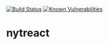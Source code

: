 [![Build Status](https://travis-ci.org/Alek-S/nytreact.svg?branch=master)](https://travis-ci.org/Alek-S/nytreact)
[![Known Vulnerabilities](https://snyk.io/test/github/alek-s/nytreact/badge.svg)](https://snyk.io/test/github/alek-s/nytreact)


# nytreact
